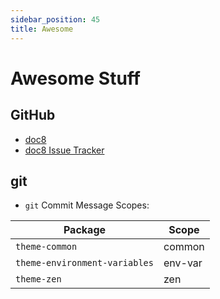 ```yaml
---
sidebar_position: 45
title: Awesome
---
```


# Awesome Stuff

## GitHub

- [doc8](https://github.com/docupotamus/docupotamus/)
- [doc8 Issue Tracker](https://github.com/docupotamus/docupotamus/issues)

## git

- `git` Commit Message Scopes:

| Package                       | Scope   |
| ----------------------------- | ------- |
| `theme-common`                | common  |
| `theme-environment-variables` | env-var |
| `theme-zen`                   | zen     |
